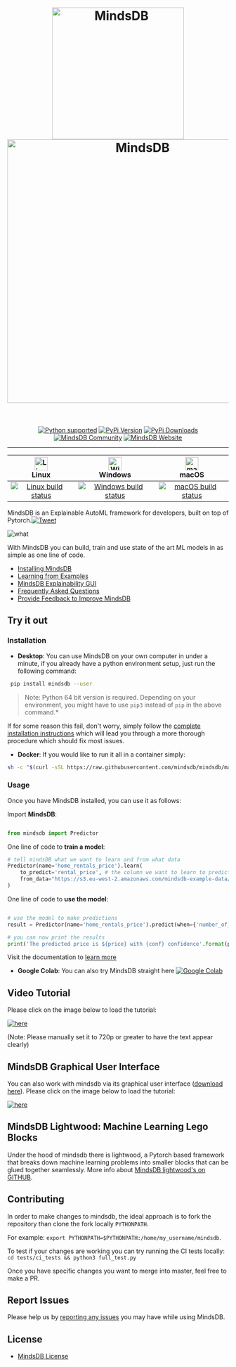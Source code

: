 <h1 align="center">
	<img width="300" src="https://github.com/mindsdb/mindsdb/blob/master/assets/MindsDBColorPurp@3x.png?raw=true" alt="MindsDB"> 
	<img width="600" src="https://github.com/mindsdb/mindsdb/blob/master/assets/Terminal .png?raw=true" alt="MindsDB"> 
	<br>
	<br>
</h1>

<p align="center">
  <a href="https://www.python.org/downloads/"><img src="https://img.shields.io/badge/python-3.6%20|%203.7|%203.8-brightgreen.svg" alt="Python supported"></a>
   <a href="https://pypi.org/project/MindsDB/"><img src="https://badge.fury.io/py/MindsDB.svg" alt="PyPi Version"></a>
  <a href="https://pypi.org/project/MindsDB/"><img src="https://img.shields.io/pypi/dm/mindsdb" alt="PyPi Downloads"></a>
  <a href="https://community.mindsdb.com/"><img src="https://img.shields.io/discourse/posts?server=https%3A%2F%2Fcommunity.mindsdb.com%2F" alt="MindsDB Community"></a>
  <a href="https://www.mindsdb.com/"><img src="https://img.shields.io/website?url=https%3A%2F%2Fwww.mindsdb.com%2F" alt="MindsDB Website"></a>
</p>

---

<img alt="Linux build" src="https://www.screenconnect.com/Images/LogoLinux.png" align="center" height="30" width="30" /><br />Linux                    | <img alt="Windows build" src="https://upload.wikimedia.org/wikipedia/commons/thumb/7/76/Windows_logo_-_2012_%28dark_blue%2C_lines_thinner%29.svg/414px-Windows_logo_-_2012_%28dark_blue%2C_lines_thinner%29.svg.png" align="center" height="30" width="30" /><br />Windows | <img alt="macOS build" src="https://upload.wikimedia.org/wikipedia/commons/thumb/f/fa/Apple_logo_black.svg/245px-Apple_logo_black.svg.png" align="center" height="30" width="30" /><br />macOS |
| :----------------------------------------------------------------------------------------------------------------------------------------------------: | :------------------------------------------------------------------------------------------------------------------------------------------------------------------------------------------------------------------------------------------------------------------------: | :--------------------------------------------------------------------------------------------------------------------------------------------------------------------------------------------: |
| [![Linux build status](https://badges.herokuapp.com/travis/mindsdb/mindsdb?branch=master&label=build&env=BADGE=linux)](https://travis-ci.com/mindsdb/mindsdb) | [![Windows build status](https://badges.herokuapp.com/travis/mindsdb/mindsdb?branch=master&label=build&env=BADGE=windows)](https://travis-ci.com/mindsdb/mindsdb) | [![macOS build status](https://badges.herokuapp.com/travis/mindsdb/mindsdb?branch=master&label=build&env=BADGE=osx)](https://travis-ci.com/mindsdb/mindsdb)   


MindsDB is an Explainable AutoML framework for developers, built on top of Pytorch.[![Tweet](https://img.shields.io/twitter/url/http/shields.io.svg?style=social)](https://twitter.com/intent/tweet?text=Machine%20Learning%20in%20one%20line%20of%20code%21&url=https://www.mindsdb.com&via=mindsdb&hashtags=ai,ml,machine_learning,neural_networks)

![what](https://docs.google.com/drawings/d/e/2PACX-1vTCxeP5PNfKBH-DOsRBNFCEiklpGzCGO_Htt7Q2D9GGbAQQwwI-5hvlRnEYE187Fy8k88pkXihquTuX/pub?w=672&h=434)

With MindsDB you can build, train and use state of the art ML models in as simple as one line of code.

* [Installing MindsDB](https://mindsdb.github.io/mindsdb/docs/installing-mindsdb)
* [Learning from Examples](https://mindsdb.github.io/mindsdb/docs/basic-mindsdb)
* [MindsDB Explainability GUI](http://mindsdb.com/product)
* [Frequently Asked Questions](https://mindsdb.github.io/mindsdb/docs/faq)
* [Provide Feedback to Improve MindsDB](https://mindsdb.typeform.com/to/c3CEtj)


## Try it out

### Installation


* **Desktop**: You can use MindsDB on your own computer in under a minute, if you already have a python environment setup, just run the following command:

```bash
 pip install mindsdb --user
```

>Note: Python 64 bit version is required. Depending on your environment, you might have to use `pip3` instead of `pip` in the above command.*

  If for some reason this fail, don't worry, simply follow the [complete installation instructions](https://mindsdb.github.io/mindsdb/docs/installing-mindsdb) which will lead you through a more thorough procedure which should fix most issues.

* **Docker**: If you would like to run it all in a container simply:  

```bash
sh -c "$(curl -sSL https://raw.githubusercontent.com/mindsdb/mindsdb/master/distributions/docker/build-docker.sh)"
```


### Usage

Once you have MindsDB installed, you can use it as follows:

Import **MindsDB**:

```python

from mindsdb import Predictor

```

One line of code to **train a model**:

```python
# tell mindsDB what we want to learn and from what data
Predictor(name='home_rentals_price').learn(
    to_predict='rental_price', # the column we want to learn to predict given all the data in the file
    from_data="https://s3.eu-west-2.amazonaws.com/mindsdb-example-data/home_rentals.csv" # the path to the file where we can learn from, (note: can be url)
)

```


One line of code to **use the model**:

```python

# use the model to make predictions
result = Predictor(name='home_rentals_price').predict(when={'number_of_rooms': 2,'number_of_bathrooms':1, 'sqft': 1190})

# you can now print the results
print('The predicted price is ${price} with {conf} confidence'.format(price=result[0]['rental_price'], conf=result[0]['rental_price_confidence']))

```

Visit the documentation to [learn more](https://mindsdb.github.io/mindsdb/docs/basic-mindsdb)

* **Google Colab**: You can also try MindsDB straight here [![Google Colab](https://colab.research.google.com/assets/colab-badge.svg "MindsDB")](https://colab.research.google.com/drive/1qsIkMeAQFE-MOEANd1c6KMyT44OnycSb)


## Video Tutorial

Please click on the image below to load the tutorial:

[![here](https://img.youtube.com/vi/a49CvkoOdfY/0.jpg)](https://youtu.be/yr7fgqt9cfU)  

(Note: Please manually set it to 720p or greater to have the text appear clearly)

## MindsDB Graphical User Interface

You can also work with mindsdb via its graphical user interface ([download here](http://mindsdb.com/product)).
Please click on the image below to load the tutorial:

[![here](https://img.youtube.com/vi/fOwdv4j26CA/0.jpg)](https://youtu.be/fOwdv4j26CA)  


## MindsDB Lightwood: Machine Learning Lego Blocks

Under the hood of mindsdb there is lightwood, a Pytorch based framework that breaks down machine learning problems into smaller blocks that can be glued together seamlessly. More info about [MindsDB lightwood's on GITHUB](https://github.com/mindsdb/lightwood/).

## Contributing

In order to make changes to mindsdb, the ideal approach is to fork the repository than clone the fork locally `PYTHONPATH`.

For example: `export PYTHONPATH=$PYTHONPATH:/home/my_username/mindsdb`.

To test if your changes are working you can try running the CI tests locally: `cd tests/ci_tests && python3 full_test.py`

Once you have specific changes you want to merge into master, feel free to make a PR.

## Report Issues

Please help us by [reporting any issues](https://github.com/mindsdb/mindsdb/issues/new/choose) you may have while using MindsDB.

## License

* [MindsDB License](https://github.com/mindsdb/mindsdb/blob/master/LICENSE)
